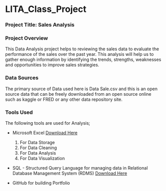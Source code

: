 # LITA_Class_Project

### Project Title: Sales Analysis

### Project Overview
This Data Analysis project helps to reviewing the sales data to evaluate the performance of the sales over the past year. This analysis will help us to gather enough information by identifying the trends, strengths, weaknesses and opportunities to improve sales strategies.

### Data Sources
The primary source of Data used here is Data Sale.csv and this is an open source data that can be freely downloaded from an open source online such as kaggle or FRED or any other data repository site.

### Tools Used
The following tools are used for Analysis;
- Microsoft Excel [Download Here](https://www.microsoft.com)
   1. For Data Storage
   2. For Data Cleaning
   3. For Data Analysis
   4. For Data Visualization

- SQL - Structured Query Language for managing data in Relational Database Management System (RDMS) [Download Here](https://www.microsoft.com/en-us/sql-server/sql-server-downloads)
- GitHub for building Portfolio 
